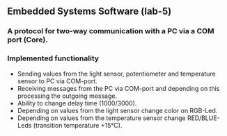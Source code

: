 ## Embedded Systems Software (lab-5)

### A protocol for two-way communication with a PC via a COM port (Core).

### Implemented functionality

* Sending values from the light sensor, potentiometer and temperature sensor to PC via COM-port.
* Receiving messages from the PC via COM-port and depending on this processing the outgoing message.
* Ability to change delay time (1000/3000).
* Depending on values from the light sensor change color on RGB-Led.
* Depending on values from the temperature sensor change RED/BLUE-Leds (transition temperature +15°C).
